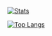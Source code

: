 [![Stats](https://github-readme-stats.vercel.app/api?username=notjsx&show_icons=true&count_private=true&theme=dark)]()

[![Top Langs](https://github-readme-stats.vercel.app/api/top-langs/?username=notjsx&hide=css&layout=compact&theme=dark)]()
